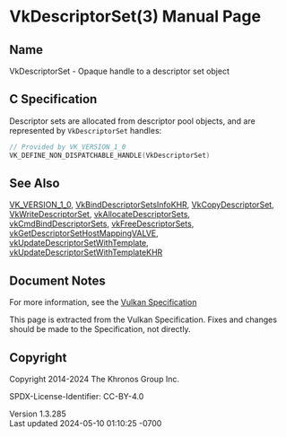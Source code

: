 # VkDescriptorSet(3) Manual Page

## Name

VkDescriptorSet - Opaque handle to a descriptor set object



## <a href="#_c_specification" class="anchor"></a>C Specification

Descriptor sets are allocated from descriptor pool objects, and are
represented by `VkDescriptorSet` handles:

``` c
// Provided by VK_VERSION_1_0
VK_DEFINE_NON_DISPATCHABLE_HANDLE(VkDescriptorSet)
```

## <a href="#_see_also" class="anchor"></a>See Also

[VK_VERSION_1_0](https://registry.khronos.org/vulkan/specs/1.3-extensions/man/html/VK_VERSION_1_0.html),
[VkBindDescriptorSetsInfoKHR](https://registry.khronos.org/vulkan/specs/1.3-extensions/man/html/VkBindDescriptorSetsInfoKHR.html),
[VkCopyDescriptorSet](https://registry.khronos.org/vulkan/specs/1.3-extensions/man/html/VkCopyDescriptorSet.html),
[VkWriteDescriptorSet](https://registry.khronos.org/vulkan/specs/1.3-extensions/man/html/VkWriteDescriptorSet.html),
[vkAllocateDescriptorSets](https://registry.khronos.org/vulkan/specs/1.3-extensions/man/html/vkAllocateDescriptorSets.html),
[vkCmdBindDescriptorSets](https://registry.khronos.org/vulkan/specs/1.3-extensions/man/html/vkCmdBindDescriptorSets.html),
[vkFreeDescriptorSets](https://registry.khronos.org/vulkan/specs/1.3-extensions/man/html/vkFreeDescriptorSets.html),
[vkGetDescriptorSetHostMappingVALVE](https://registry.khronos.org/vulkan/specs/1.3-extensions/man/html/vkGetDescriptorSetHostMappingVALVE.html),
[vkUpdateDescriptorSetWithTemplate](https://registry.khronos.org/vulkan/specs/1.3-extensions/man/html/vkUpdateDescriptorSetWithTemplate.html),
[vkUpdateDescriptorSetWithTemplateKHR](https://registry.khronos.org/vulkan/specs/1.3-extensions/man/html/vkUpdateDescriptorSetWithTemplateKHR.html)

## <a href="#_document_notes" class="anchor"></a>Document Notes

For more information, see the <a
href="https://registry.khronos.org/vulkan/specs/1.3-extensions/html/vkspec.html#VkDescriptorSet"
target="_blank" rel="noopener">Vulkan Specification</a>

This page is extracted from the Vulkan Specification. Fixes and changes
should be made to the Specification, not directly.

## <a href="#_copyright" class="anchor"></a>Copyright

Copyright 2014-2024 The Khronos Group Inc.

SPDX-License-Identifier: CC-BY-4.0

Version 1.3.285  
Last updated 2024-05-10 01:10:25 -0700
